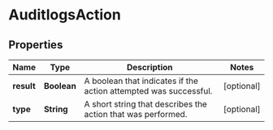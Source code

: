 # AuditlogsAction

## Properties
Name | Type | Description | Notes
------------ | ------------- | ------------- | -------------
**result** | **Boolean** | A boolean that indicates if the action attempted was successful. |  [optional]
**type** | **String** | A short string that describes the action that was performed. |  [optional]
